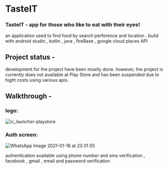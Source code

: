 # TasteIT
### TasteIT - app for those who like to eat with their eyes!
an application used to find food by search perference and location . build with android studio , kotlin , java , fireBase , google cloud places API

## Project status - 
development for the project have been mostly done. however, the project is currently does not available at Play Store and has been suspended due to hight costs using various apis. 

## Walkthrough - 
### logo:
![ic_launcher-playstore](https://user-images.githubusercontent.com/51089069/104962923-2731fb00-59e2-11eb-8a08-657ad0a72840.jpg)


### Auth screen:
![WhatsApp Image 2021-01-18 at 23 01 05](https://user-images.githubusercontent.com/51089069/104962856-fbaf1080-59e1-11eb-95e8-21ca5f6eb99c.jpg)

authentication available using phone number and sms verification , facebook , gmail , email and password verification 




